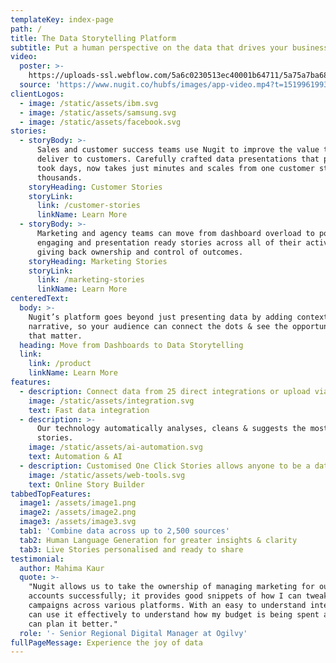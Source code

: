 ```yaml
---
templateKey: index-page
path: /
title: The Data Storytelling Platform
subtitle: Put a human perspective on the data that drives your business
video:
  poster: >-
    https://uploads-ssl.webflow.com/5a6c0230513ec40001b64711/5a75a7ba68edf60001fec8d8_video-home-thumb.jpg
  source: 'https://www.nugit.co/hubfs/images/app-video.mp4?t=1519961993146'
clientLogos:
  - image: /static/assets/ibm.svg
  - image: /static/assets/samsung.svg
  - image: /static/assets/facebook.svg
stories:
  - storyBody: >-
      Sales and customer success teams use Nugit to improve the value they
      deliver to customers. Carefully crafted data presentations that previously
      took days, now takes just minutes and scales from one customer story to
      thousands.
    storyHeading: Customer Stories
    storyLink:
      link: /customer-stories
      linkName: Learn More
  - storyBody: >-
      Marketing and agency teams can move from dashboard overload to powerful,
      engaging and presentation ready stories across all of their activities,
      giving back ownership and control of outcomes.
    storyHeading: Marketing Stories
    storyLink:
      link: /marketing-stories
      linkName: Learn More
centeredText:
  body: >-
    Nugit’s platform goes beyond just presenting data by adding context &
    narrative, so your audience can connect the dots & see the opportunities
    that matter.
  heading: Move from Dashboards to Data Storytelling
  link:
    link: /product
    linkName: Learn More
features:
  - description: Connect data from 25 direct integrations or upload via CSV.
    image: /static/assets/integration.svg
    text: Fast data integration
  - description: >-
      Our technology automatically analyses, cleans & suggests the most relevant
      stories.
    image: /static/assets/ai-automation.svg
    text: Automation & AI
  - description: Customised One Click Stories allows anyone to be a data storyteller.
    image: /static/assets/web-tools.svg
    text: Online Story Builder
tabbedTopFeatures:
  image1: /assets/image1.png
  image2: /assets/image2.png
  image3: /assets/image3.svg
  tab1: 'Combine data across up to 2,500 sources'
  tab2: Human Language Generation for greater insights & clarity
  tab3: Live Stories personalised and ready to share
testimonial:
  author: Mahima Kaur
  quote: >-
    "Nugit allows us to take the ownership of managing marketing for our key
    accounts successfully; it provides good snippets of how I can tweak and fix
    campaigns across various platforms. With an easy to understand interface, I
    can use it effectively to understand how my budget is being spent and how I
    can plan it better."
  role: '- Senior Regional Digital Manager at Ogilvy'
fullPageMessage: Experience the joy of data
---
```


